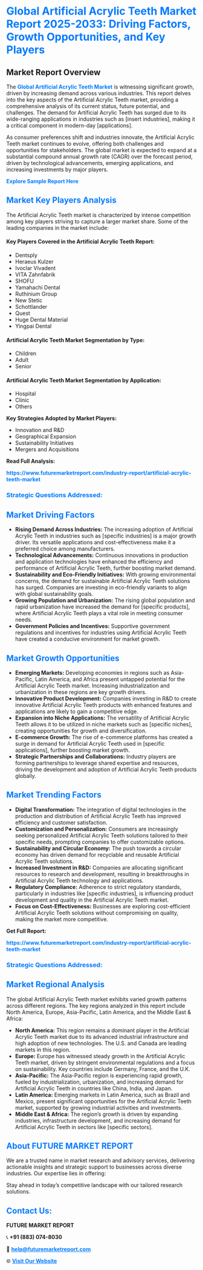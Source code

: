 <h1 style="color: #007BFF;">Global Artificial Acrylic Teeth Market Report 2025-2033: Driving Factors, Growth Opportunities, and Key Players</h1>

<section id="overview">
<h2>Market Report Overview</h2>
<p>The <a href="https://www.futuremarketreport.com/industry-report/artificial-acrylic-teeth-market" style="color: #007BFF; text-decoration: none;"><strong>Global Artificial Acrylic Teeth Market</strong></a> is witnessing significant growth, driven by increasing demand across various industries. This report delves into the key aspects of the Artificial Acrylic Teeth market, providing a comprehensive analysis of its current status, future potential, and challenges. The demand for Artificial Acrylic Teeth has surged due to its wide-ranging applications in industries such as [insert industries], making it a critical component in modern-day [applications].</p>
<p>As consumer preferences shift and industries innovate, the Artificial Acrylic Teeth market continues to evolve, offering both challenges and opportunities for stakeholders. The global market is expected to expand at a substantial compound annual growth rate (CAGR) over the forecast period, driven by technological advancements, emerging applications, and increasing investments by major players.</p>
</section>

<section id="overview">
<p><a href="https://www.futuremarketreport.com/request-sample/reportId=86461" style="color: #007BFF; text-decoration: none;"><strong>Explore Sample Report Here</strong></a></p>
</section>

<section id="key-players">
<h2 style="color: #007BFF;">Market Key Players Analysis</h2>
<p>The Artificial Acrylic Teeth market is characterized by intense competition among key players striving to capture a larger market share. Some of the leading companies in the market include:</p>
<h4>Key Players Covered in the Artificial Acrylic Teeth Report:</h4>
<ul><li>Dentsply</li><li>Heraeus Kulzer</li><li>Ivoclar Vivadent</li><li>VITA Zahnfabrik</li><li>SHOFU</li><li>Yamahachi Dental</li><li>Ruthinium Group</li><li>New Stetic</li><li>Schottlander</li><li>Quest</li><li>Huge Dental Material</li><li>Yingpai Dental</li></ul>
<h4>Artificial Acrylic Teeth Market Segmentation by Type:</h4>
<ul><li>Children</li><li>Adult</li><li>Senior</li></ul>

<h4>Artificial Acrylic Teeth Market Segmentation by Application:</h4>
<ul><li>Hospital</li><li>Clinic</li><li>Others</li></ul>
<p><strong>Key Strategies Adopted by Market Players:</strong></p>
<ul>
<li>Innovation and R&D</li>
<li>Geographical Expansion</li>
<li>Sustainability Initiatives</li>
<li>Mergers and Acquisitions</li>
</ul>
</section>

<section>
<p><strong>Read Full Analysis: </strong></p><a href="https://www.futuremarketreport.com/industry-report/artificial-acrylic-teeth-market" style="color: #007BFF; text-decoration: none;"><strong>https://www.futuremarketreport.com/industry-report/artificial-acrylic-teeth-market</strong></a>
<h3 style="color: #007BFF;">Strategic Questions Addressed:</h3>
</section>

<section id="driving-factors">
<h2 style="color: #007BFF;">Market Driving Factors</h2>
<ul>
<li><strong>Rising Demand Across Industries:</strong> The increasing adoption of Artificial Acrylic Teeth in industries such as [specific industries] is a major growth driver. Its versatile applications and cost-effectiveness make it a preferred choice among manufacturers.</li>
<li><strong>Technological Advancements:</strong> Continuous innovations in production and application technologies have enhanced the efficiency and performance of Artificial Acrylic Teeth, further boosting market demand.</li>
<li><strong>Sustainability and Eco-Friendly Initiatives:</strong> With growing environmental concerns, the demand for sustainable Artificial Acrylic Teeth solutions has surged. Companies are investing in eco-friendly variants to align with global sustainability goals.</li>
<li><strong>Growing Population and Urbanization:</strong> The rising global population and rapid urbanization have increased the demand for [specific products], where Artificial Acrylic Teeth plays a vital role in meeting consumer needs.</li>
<li><strong>Government Policies and Incentives:</strong> Supportive government regulations and incentives for industries using Artificial Acrylic Teeth have created a conducive environment for market growth.</li>
</ul>
</section>

<section id="growth-opportunities">
<h2 style="color: #007BFF;">Market Growth Opportunities</h2>
<ul>
<li><strong>Emerging Markets:</strong> Developing economies in regions such as Asia-Pacific, Latin America, and Africa present untapped potential for the Artificial Acrylic Teeth market. Increasing industrialization and urbanization in these regions are key growth drivers.</li>
<li><strong>Innovative Product Development:</strong> Companies investing in R&D to create innovative Artificial Acrylic Teeth products with enhanced features and applications are likely to gain a competitive edge.</li>
<li><strong>Expansion into Niche Applications:</strong> The versatility of Artificial Acrylic Teeth allows it to be utilized in niche markets such as [specific niches], creating opportunities for growth and diversification.</li>
<li><strong>E-commerce Growth:</strong> The rise of e-commerce platforms has created a surge in demand for Artificial Acrylic Teeth used in [specific applications], further boosting market growth.</li>
<li><strong>Strategic Partnerships and Collaborations:</strong> Industry players are forming partnerships to leverage shared expertise and resources, driving the development and adoption of Artificial Acrylic Teeth products globally.</li>
</ul>
</section>

<section id="trending-factors">
<h2 style="color: #007BFF;">Market Trending Factors</h2>
<ul>
<li><strong>Digital Transformation:</strong> The integration of digital technologies in the production and distribution of Artificial Acrylic Teeth has improved efficiency and customer satisfaction.</li>
<li><strong>Customization and Personalization:</strong> Consumers are increasingly seeking personalized Artificial Acrylic Teeth solutions tailored to their specific needs, prompting companies to offer customizable options.</li>
<li><strong>Sustainability and Circular Economy:</strong> The push towards a circular economy has driven demand for recyclable and reusable Artificial Acrylic Teeth solutions.</li>
<li><strong>Increased Investment in R&D:</strong> Companies are allocating significant resources to research and development, resulting in breakthroughs in Artificial Acrylic Teeth technology and applications.</li>
<li><strong>Regulatory Compliance:</strong> Adherence to strict regulatory standards, particularly in industries like [specific industries], is influencing product development and quality in the Artificial Acrylic Teeth market.</li>
<li><strong>Focus on Cost-Effectiveness:</strong> Businesses are exploring cost-efficient Artificial Acrylic Teeth solutions without compromising on quality, making the market more competitive.</li>
</ul>
</section>

<section>
<p><strong>Get Full Report: </strong></p><a href="https://www.futuremarketreport.com/industry-report/artificial-acrylic-teeth-market" style="color: #007BFF; text-decoration: none;"><strong>https://www.futuremarketreport.com/industry-report/artificial-acrylic-teeth-market</strong></a>
<h3 style="color: #007BFF;">Strategic Questions Addressed:</h3>
</section>


<section id="regional-analysis">
<h2 style="color: #007BFF;">Market Regional Analysis</h2>
<p>The global Artificial Acrylic Teeth market exhibits varied growth patterns across different regions. The key regions analyzed in this report include North America, Europe, Asia-Pacific, Latin America, and the Middle East & Africa:</p>
<ul>
<li><strong>North America:</strong> This region remains a dominant player in the Artificial Acrylic Teeth market due to its advanced industrial infrastructure and high adoption of new technologies. The U.S. and Canada are leading markets in this region.</li>
<li><strong>Europe:</strong> Europe has witnessed steady growth in the Artificial Acrylic Teeth market, driven by stringent environmental regulations and a focus on sustainability. Key countries include Germany, France, and the U.K.</li>
<li><strong>Asia-Pacific:</strong> The Asia-Pacific region is experiencing rapid growth, fueled by industrialization, urbanization, and increasing demand for Artificial Acrylic Teeth in countries like China, India, and Japan.</li>
<li><strong>Latin America:</strong> Emerging markets in Latin America, such as Brazil and Mexico, present significant opportunities for the Artificial Acrylic Teeth market, supported by growing industrial activities and investments.</li>
<li><strong>Middle East & Africa:</strong> The region’s growth is driven by expanding industries, infrastructure development, and increasing demand for Artificial Acrylic Teeth in sectors like [specific sectors].</li>
</ul>
</section>

<footer>
<h2 style="color: #007BFF;">About FUTURE MARKET REPORT</h2>
<p>We are a trusted name in market research and advisory services, delivering actionable insights and strategic support to businesses across diverse industries. Our expertise lies in offering:</p>

<p>Stay ahead in today’s competitive landscape with our tailored research solutions.</p>

<h2 style="color: #007BFF;">Contact Us:</h2>
<p><strong>FUTURE MARKET REPORT</strong></p>
<p>📞 <strong>+91 (883) 074-8030</strong></p>
<p>📧 <strong><a href="mailto:help@futuremarketreport.com" style="color: #007BFF;">help@futuremarketreport.com</a></strong></p>
<p>🌐 <strong><a href="https://www.futuremarketreport.com/" style="color: #007BFF;">Visit Our Website</a></strong></p>
</footer>